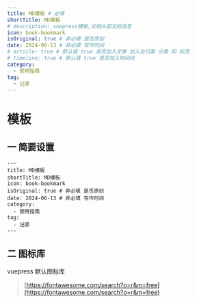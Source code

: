 ```yaml
---
title: MD模板 # 必填
shortTitle: MD模板
# description: vuepress模板,文档头部文档信息
icon: book-bookmark
isOriginal: true # 非必填 是否原创
date: 2024-06-13 # 非必填 写作时间
# article: true # 默认值 true 是否加入文章 加入会归类 分类 和 标签
# timeline: true # 默认值 true 是否加入时间线
category:
  - 使用指南
tag:
  - 记录
---
```


# 模板

## 一 简要设置
```
---
title: MD模板
shortTitle: MD模板
icon: book-bookmark
isOriginal: true # 非必填 是否原创
date: 2024-06-13 # 非必填 写作时间
category:
  - 使用指南
tag:
  - 记录
---
```

## 二 图标库
vuepress 默认图标库
> [https://fontawesome.com/search?o=r&m=free](https://fontawesome.com/search?o=r&m=free)

